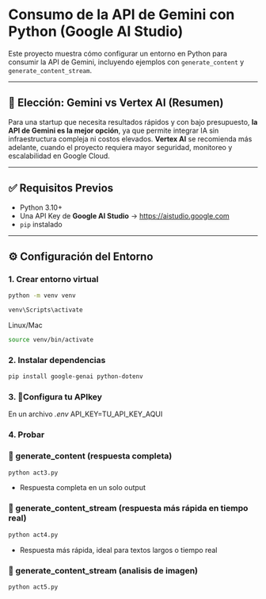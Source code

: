 # Consumo de la API de Gemini con Python (Google AI Studio)

Este proyecto muestra cómo configurar un entorno en Python para consumir la API de Gemini, incluyendo ejemplos con `generate_content` y `generate_content_stream`.

---

## 📌 Elección: Gemini vs Vertex AI (Resumen)

Para una startup que necesita resultados rápidos y con bajo presupuesto, **la API de Gemini es la mejor opción**, ya que permite integrar IA sin infraestructura compleja ni costos elevados. **Vertex AI** se recomienda más adelante, cuando el proyecto requiera mayor seguridad, monitoreo y escalabilidad en Google Cloud.

---

## ✅ Requisitos Previos

- Python 3.10+
- Una API Key de **Google AI Studio** → https://aistudio.google.com
- `pip` instalado

---

## ⚙️ Configuración del Entorno

### 1. Crear entorno virtual

```bash
python -m venv venv
```

```bash
venv\Scripts\activate
```

Linux/Mac

```bash
source venv/bin/activate
```

### 2. Instalar dependencias

```bash
pip install google-genai python-dotenv
```

### 3. 🔑Configura tu APIkey

En un archivo _.env_
API_KEY=TU_API_KEY_AQUI

### 4. Probar

### 📌 generate_content (respuesta completa)

```bash
python act3.py
```

- Respuesta completa en un solo output

### 📌 generate_content_stream (respuesta más rápida en tiempo real)

```bash
python act4.py
```

- Respuesta más rápida, ideal para textos largos o tiempo real

### 📌 generate_content_stream (analisis de imagen)

```bash
python act5.py
```
